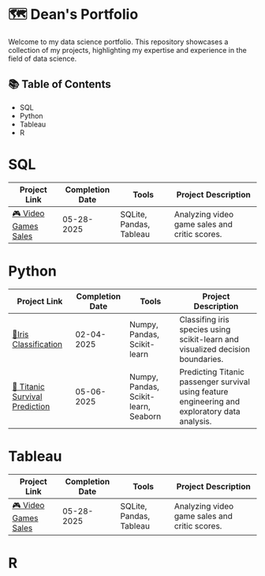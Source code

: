 # 🗺 Dean's Portfolio 
Welcome to my data science portfolio. This repository showcases a collection of my projects, highlighting my expertise and experience in the field of data science.

## 📚 Table of Contents
- SQL
- Python
- Tableau
- R

# SQL
| Project Link | Completion Date | Tools | Project Description |
|-------------|----------------|-------|----------------------|
| [🎮 Video Games Sales](https://github.com/deannie-choi/Video-games-sales) | 05-28-2025 | SQLite, Pandas, Tableau | Analyzing video game sales and critic scores. |

# Python
| Project Link | Completion Date | Tools | Project Description |
|-------------|------------------|-------|----------------------|
| [🪻Iris Classification](https://github.com/deannie-choi/iris-classification/tree/main) | 02-04-2025 | Numpy, Pandas, Scikit-learn | Classifing iris species using scikit-learn and visualized decision boundaries. |
| [🚢 Titanic Survival Prediction](https://github.com/deannie-choi/titanic-survival-prediction) | 05-06-2025 | Numpy, Pandas, Scikit-learn, Seaborn | Predicting Titanic passenger survival using feature engineering and exploratory data analysis. |

# Tableau
| Project Link | Completion Date | Tools | Project Description |
|-------------|----------------|-------|----------------------|
| [🎮 Video Games Sales](https://github.com/deannie-choi/Video-games-sales) | 05-28-2025 | SQLite, Pandas, Tableau | Analyzing video game sales and critic scores. |

# R
